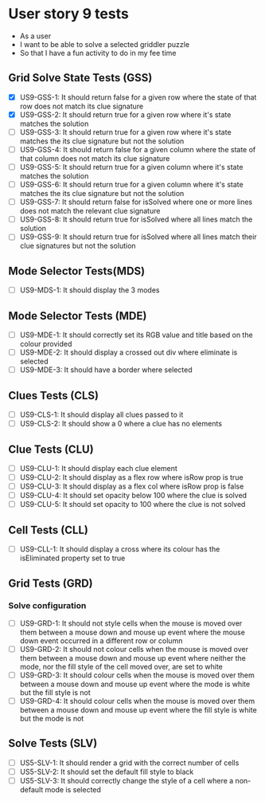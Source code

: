 # User story 9 tests

- As a user
- I want to be able to solve a selected griddler puzzle
- So that I have a fun activity to do in my fee time

## Grid Solve State Tests (GSS)

- [x] US9-GSS-1: It should return false for a given row where the state of that row does not match its clue signature
- [x] US9-GSS-2: It should return true for a given row where it's state matches the solution
- [ ] US9-GSS-3: It should return true for a given row where it's state matches the its clue signature but not the solution
- [ ] US9-GSS-4: It should return false for a given column where the state of that column does not match its clue signature
- [ ] US9-GSS-5: It should return true for a given column where it's state matches the solution
- [ ] US9-GSS-6: It should return true for a given column where it's state matches the its clue signature but not the solution
- [ ] US9-GSS-7: It should return false for isSolved where one or more lines does not match the relevant clue signature
- [ ] US9-GSS-8: It should return true for isSolved where all lines match the solution
- [ ] US9-GSS-9: It should return true for isSolved where all lines match their clue signatures but not the solution

## Mode Selector Tests(MDS)

- [ ] US9-MDS-1: It should display the 3 modes

## Mode Selector Tests (MDE)

- [ ] US9-MDE-1: It should correctly set its RGB value and title based on the colour provided
- [ ] US9-MDE-2: It should display a crossed out div where eliminate is selected
- [ ] US9-MDE-3: It should have a border where selected

## Clues Tests (CLS)

- [ ] US9-CLS-1: It should display all clues passed to it
- [ ] US9-CLS-2: It should show a 0 where a clue has no elements

## Clue Tests (CLU)

- [ ] US9-CLU-1: It should display each clue element
- [ ] US9-CLU-2: It should display as a flex row where isRow prop is true
- [ ] US9-CLU-3: It should display as a flex col where isRow prop is false
- [ ] US9-CLU-4: It should set opacity below 100 where the clue is solved
- [ ] US9-CLU-5: It should set opacity to 100 where the clue is not solved

## Cell Tests (CLL)

- [ ] US9-CLL-1: It should display a cross where its colour has the isEliminated property set to true

## Grid Tests (GRD)

### Solve configuration

- [ ] US9-GRD-1: It should not style cells when the mouse is moved over them between a mouse down and mouse up event where the mouse down event occurred in a different row or column
- [ ] US9-GRD-2: It should not colour cells when the mouse is moved over them between a mouse down and mouse up event where neither the mode, nor the fill style of the cell moved over, are set to white
- [ ] US9-GRD-3: It should colour cells when the mouse is moved over them between a mouse down and mouse up event where the mode is white but the fill style is not
- [ ] US9-GRD-4: It should colour cells when the mouse is moved over them between a mouse down and mouse up event where the fill style is white but the mode is not

## Solve Tests (SLV)

- [ ] US5-SLV-1: It should render a grid with the correct number of cells
- [ ] US5-SLV-2: It should set the default fill style to black
- [ ] US5-SLV-3: It should correctly change the style of a cell where a non-default mode is selected
